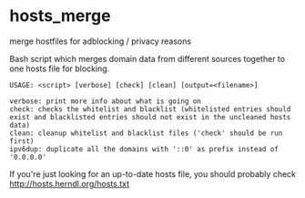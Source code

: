 # hosts_merge
merge hostfiles for adblocking / privacy reasons

Bash script which merges domain data from different sources together to one hosts file for blocking.

```
USAGE: <script> [verbose] [check] [clean] [output=<filename>]

verbose: print more info about what is going on
check: checks the whitelist and blacklist (whitelisted entries should exist and blacklisted entries should not exist in the uncleaned hosts data)
clean: cleanup whitelist and blacklist files ('check' should be run first)
ipv6dup: duplicate all the domains with '::0' as prefix instead of '0.0.0.0'
```

If you're just looking for an up-to-date hosts file, you should probably check http://hosts.herndl.org/hosts.txt
